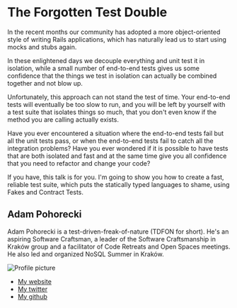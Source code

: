 # The Forgotten Test Double

In the recent months our community has adopted a more object-oriented style of writing Rails applications, which has naturally lead us to start using mocks and stubs again.

In these enlightened days we decouple everything and unit test it in isolation, while a small number of end-to-end tests gives us some confidence that the things we test in isolation can actually be combined together and not blow up.

Unfortunately, this approach can not stand the test of time.
Your end-to-end tests will eventually be too slow to run, and you will be left by yourself with a test suite that isolates things so much, that you don't even know if the method you are calling actually exists.

Have you ever encountered a situation where the end-to-end tests fail but all the unit tests pass, or when the end-to-end tests fail to catch all the integration problems?
Have you ever wondered if it is possible to have tests that are both isolated and fast and at the same time give you all confidence that you need to refactor and change your code?

If you have, this talk is for you.
I'm going to show you how to create a fast, reliable test suite, which puts the statically typed languages to shame, using Fakes and Contract Tests.

## Adam Pohorecki

Adam Pohorecki is a test-driven-freak-of-nature (TDFON for short).
He's an aspiring Software Craftsman, a leader of the Software Craftsmanship in Kraków group and a facilitator of Code Retreats and Open Spaces meetings.
He also led and organized NoSQL Summer in Kraków.

![Profile picture](https://github.com/psyho/call-for-proposals/raw/the-forgotten-test-double/adam-pohorecki-the-forgotten-test-double/profile_picture.png)

- [My website](http://adam.pohorecki.pl)
- [My twitter](https://twitter.com/#!/apohorecki)
- [My github](https://github.com/psyho)
